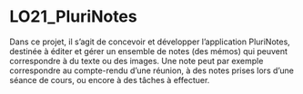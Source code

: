 # LO21_PluriNotes
Dans ce projet, il s’agit de concevoir et développer l’application PluriNotes, destinée à éditer et gérer un ensemble de notes (des mémos) qui peuvent correspondre à du texte ou des images. Une note peut par exemple correspondre au compte-rendu d’une réunion, à des notes prises lors d’une séance de cours, ou encore à des tâches à effectuer.

